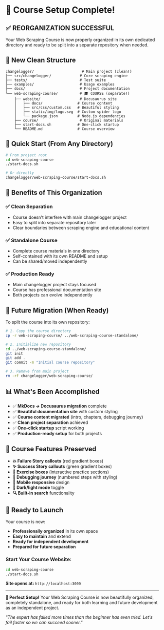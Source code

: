 # 🎉 Course Setup Complete!

## ✅ **REORGANIZATION SUCCESSFUL**

Your Web Scraping Course is now properly organized in its own dedicated directory and ready to be split into a separate repository when needed.

## 📁 **New Clean Structure**

```
changelogger/                      # Main project (clean!)
├── src/changelogger/             # Core scraping engine
├── tests/                        # Test suite
├── examples/                     # Usage examples
├── docs/                         # Project documentation
└── web-scraping-course/          # 🎓 COURSE (separate!)
    ├── website/                  # Docusaurus site
    │   ├── docs/                # Course content
    │   ├── src/css/custom.css   # Beautiful styling
    │   ├── static/img/logo.svg  # Custom spider logo
    │   └── package.json         # Node.js dependencies
    ├── course/                   # Original materials
    ├── start-docs.sh            # One-click startup
    └── README.md                # Course overview
```

## 🚀 **Quick Start (From Any Directory)**

```bash
# From project root
cd web-scraping-course
./start-docs.sh

# Or directly
changelogger/web-scraping-course/start-docs.sh
```

## 🎯 **Benefits of This Organization**

### ✅ **Clean Separation**
- Course doesn't interfere with main changelogger project
- Easy to split into separate repository later
- Clear boundaries between scraping engine and educational content

### ✅ **Standalone Course**
- Complete course materials in one directory
- Self-contained with its own README and setup
- Can be shared/moved independently

### ✅ **Production Ready**
- Main changelogger project stays focused
- Course has professional documentation site
- Both projects can evolve independently

## 🔄 **Future Migration (When Ready)**

To split the course into its own repository:

```bash
# 1. Copy the course directory
cp -r web-scraping-course/ ../web-scraping-course-standalone/

# 2. Initialize new repository
cd ../web-scraping-course-standalone/
git init
git add .
git commit -m "Initial course repository"

# 3. Remove from main project
rm -rf changelogger/web-scraping-course/
```

## 📊 **What's Been Accomplished**

- ✅ **MkDocs → Docusaurus migration** complete
- ✅ **Beautiful documentation site** with custom styling
- ✅ **Course content migrated** (intro, chapters, debugging journey)
- ✅ **Clean project separation** achieved
- ✅ **One-click startup** script working
- ✅ **Production-ready setup** for both projects

## 🎨 **Course Features Preserved**

- **💥 Failure Story callouts** (red gradient boxes)
- **✨ Success Story callouts** (green gradient boxes)
- **🧪 Exercise boxes** (interactive practice sections)
- **🔄 Debugging journey** (numbered steps with styling)
- **📱 Mobile responsive** design
- **🌙 Dark/light mode** toggle
- **🔍 Built-in search** functionality

## 🌟 **Ready to Launch**

Your course is now:
- **Professionally organized** in its own space
- **Easy to maintain** and extend
- **Ready for independent development**
- **Prepared for future separation**

### Start Your Course Website:
```bash
cd web-scraping-course
./start-docs.sh
```

**Site opens at:** `http://localhost:3000`

---

**🎯 Perfect Setup!** Your Web Scraping Course is now beautifully organized, completely standalone, and ready for both learning and future development as an independent project.

*"The expert has failed more times than the beginner has even tried. Let's fail faster so we can succeed sooner."*
